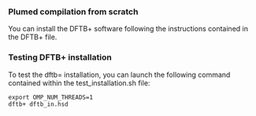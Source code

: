### Plumed compilation from scratch

You can install the DFTB+ software following the instructions contained in the DFTB+ file. 

### Testing DFTB+ installation 

To test the dftb= installation, you can launch the following command contained within the test_installation.sh file:
```
export OMP_NUM_THREADS=1
dftb+ dftb_in.hsd
```


